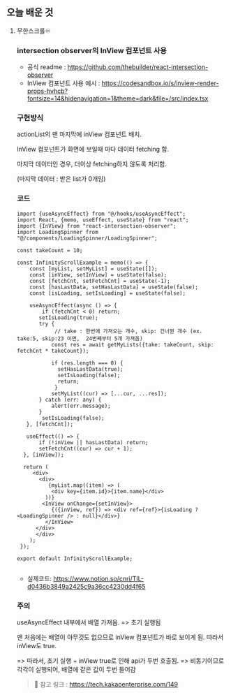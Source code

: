 ## 오늘 배운 것
1. 무한스크롤♾️    
    ### intersection observer의 InView 컴포넌트 사용  
   - 공식 readme : https://github.com/thebuilder/react-intersection-observer 
   - InView 컴포넌트 사용 예시 : https://codesandbox.io/s/inview-render-props-hvhcb?fontsize=14&hidenavigation=1&theme=dark&file=/src/index.tsx 


    ### 구현방식

    actionList의 맨 마지막에 inView 컴포넌트 배치. 

    InView 컴포넌트가 화면에 보일때 마다 데이터 fetching 함. 

    마지막 데이터인 경우, 더이상 fetching하지 않도록 처리함. 

    (마지막 데이터 : 받은 list가 0개임) 
    
    
    ### 코드 
    ``` tsx
    import {useAsyncEffect} from "@/hooks/useAsyncEffect";
    import React, {memo, useEffect, useState} from "react";
    import {InView} from "react-intersection-observer";
    import LoadingSpinner from "@/components/LoadingSpinner/LoadingSpinner";

    const takeCount = 10;

    const InfinityScrollExample = memo(() => {
        const [myList, setMyList] = useState([]);
        const [inView, setInView] = useState(false);
        const [fetchCnt, setFetchCnt] = useState(-1);
        const [hasLastData, setHasLastData] = useState(false);
        const [isLoading, setIsLoading] = useState(false);

        useAsyncEffect(async () => {
            if (fetchCnt < 0) return;
           setIsLoading(true);
           try {
                // take : 한번에 가져오는 개수, skip: 건너뛴 개수 (ex. take:5, skip:23 이면,  24번째부터 5개 가져옴)
               const res = await getMyLists({take: takeCount, skip: fetchCnt * takeCount});

               if (res.length === 0) {
                 setHasLastData(true);
                 setIsLoading(false);
                 return;
                }
               setMyList((cur) => [...cur, ...res]);
           } catch (err: any) {
               alert(err.message);
           }
            setIsLoading(false);
       }, [fetchCnt]);

       useEffect(() => {
           if (!inView || hasLastData) return;
           setFetchCnt((cur) => cur + 1);
      }, [inView]);

      return (
         <div>
           <div>
              {myList.map((item) => (
               <div key={item.id}>{item.name}</div>
             ))}
            <InView onChange={setInView}>
               {({inView, ref}) => <div ref={ref}>{isLoading ? <LoadingSpinner /> : null}</div>}
             </InView>
          </div>
          </div>
        );
     });

    export default InfinityScrollExample;

    
    ```
    - 실제코드: https://www.notion.so/cnri/TIL-d0436b3849a2425c9a36cc4230dd4f65



    ### 주의

    useAsyncEffect 내부에서 배열 가져옴. => 초기 실행됨 

    맨 처음에는 배열이 아무것도 없으므로 inView 컴포넌트가 바로 보이게 됨. 따라서 inView도 true. 

    => 따라서, 초기 실행 + inView true로 인해 api가 두번 호출됨.  => 비동기이므로 각각이 실행되어, 배열에 같은 값이 두번 들어감 


   > 🔗 참고 링크 : https://tech.kakaoenterprise.com/149
